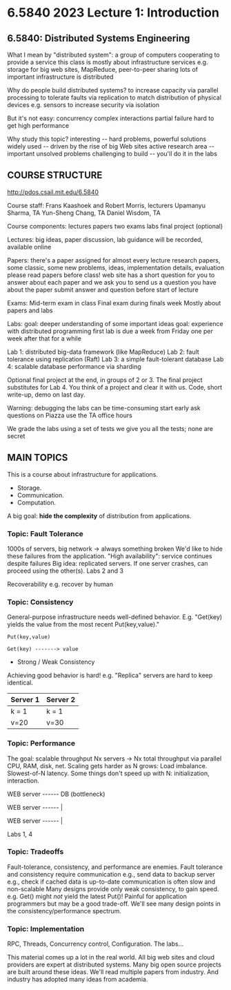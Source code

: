 # 6.5840 2023 Lecture 1: Introduction

## 6.5840: Distributed Systems Engineering

What I mean by "distributed system":
  a group of computers cooperating to provide a service
  this class is mostly about infrastructure services
    e.g. storage for big web sites, MapReduce, peer-to-peer sharing
  lots of important infrastructure is distributed

Why do people build distributed systems?
  to increase capacity via parallel processing
  to tolerate faults via replication
  to match distribution of physical devices e.g. sensors
  to increase security via isolation

But it's not easy:
  concurrency
  complex interactions
  partial failure
  hard to get high performance

Why study this topic?
  interesting -- hard problems, powerful solutions
  widely used -- driven by the rise of big Web sites
  active research area -- important unsolved problems
  challenging to build -- you'll do it in the labs

## COURSE STRUCTURE

http://pdos.csail.mit.edu/6.5840

Course staff:
  Frans Kaashoek and Robert Morris, lecturers
  Upamanyu Sharma, TA
  Yun-Sheng Chang, TA
  Daniel Wisdom, TA

Course components:
  lectures
  papers
  two exams
  labs
  final project (optional)

Lectures:
  big ideas, paper discussion, lab guidance
  will be recorded, available online

Papers:
  there's a paper assigned for almost every lecture
  research papers, some classic, some new problems, ideas, implementation details, evaluation
  please read papers before class!
  web site has a short question for you to answer about each paper and we ask you to send us a question you have about the paper
submit answer and question before start of lecture

Exams:
  Mid-term exam in class
  Final exam during finals week
  Mostly about papers and labs

Labs:
  goal: deeper understanding of some important ideas
  goal: experience with distributed programming
  first lab is due a week from Friday
  one per week after that for a while

Lab 1: distributed big-data framework (like MapReduce)
Lab 2: fault tolerance using replication (Raft)
Lab 3: a simple fault-tolerant database
Lab 4: scalable database performance via sharding

Optional final project at the end, in groups of 2 or 3.
  The final project substitutes for Lab 4.
  You think of a project and clear it with us.
  Code, short write-up, demo on last day.

Warning: debugging the labs can be time-consuming
  start early
  ask questions on Piazza
  use the TA office hours

We grade the labs using a set of tests
  we give you all the tests; none are secret

## MAIN TOPICS

This is a course about infrastructure for applications.

* Storage.
* Communication.
* Computation.

A big goal: **hide the complexity** of distribution from applications.

### Topic: Fault Tolerance

  1000s of servers, big network -> always something broken
    We'd like to hide these failures from the application.
    "High availability": service continues despite failures
  Big idea: replicated servers.
    If one server crashes, can proceed using the other(s).
    Labs 2 and 3

  Recoverability
  e.g.   recover by human

### Topic: Consistency

  General-purpose infrastructure needs well-defined behavior.
    E.g. "Get(key) yields the value from the most recent Put(key,value)."

    Put(key,value)

    Get(key) -------> value

- Strong / Weak Consistency

Achieving good behavior is hard!
e.g. "Replica" servers are hard to keep identical.

| Server 1 | Server 2 |
| -------- | -------- |
| k = 1    | k = 1    |
| v=20     | v=30     |

### Topic: Performance

  The goal: scalable throughput
    Nx servers -> Nx total throughput via parallel CPU, RAM, disk, net.
  Scaling gets harder as N grows:
    Load imbalance.
    Slowest-of-N latency.
    Some things don't speed up with N: initialization, interaction.

WEB server    ------   DB (bottleneck)

WEB server    ------    |

WEB server    ------    |

  Labs 1, 4

### Topic: Tradeoffs

  Fault-tolerance, consistency, and performance are enemies.
  Fault tolerance and consistency require communication
    e.g., send data to backup server
    e.g., check if cached data is up-to-date
    communication is often slow and non-scalable
  Many designs provide only weak consistency, to gain speed.
    e.g. Get() might *not* yield the latest Put()!
    Painful for application programmers but may be a good trade-off.
  We'll see many design points in the consistency/performance spectrum.

### Topic: Implementation

  RPC, Threads, Concurrency control, Configuration.
  The labs...

This material comes up a lot in the real world.
  All big web sites and cloud providers are expert at distributed systems.
  Many big open source projects are built around these ideas.
  We'll read multiple papers from industry.
  And industry has adopted many ideas from academia.


